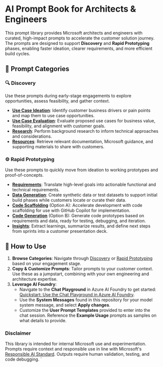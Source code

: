 # AI Prompt Book for Architects & Engineers

This prompt library provides Microsoft architects and engineers with curated, high-impact prompts to accelerate the customer solution journey. The prompts are designed to support **Discovery** and **Rapid Prototyping** phases, enabling faster ideation, clearer requirements, and more efficient build cycles.

## 📁 Prompt Categories

### 🔍 Discovery
Use these prompts during early-stage engagements to explore opportunities, assess feasibility, and gather context.

- [**Use Case Ideation**](discovery/1-use-case-ideation.md): Identify customer business drivers or pain points and map them to use case opportunities.
- [**Use Case Evaluation**](discovery/2-use-case-evaluation.md): Evaluate proposed use cases for business value, feasibility, and alignment with customer goals.
- [**Research**](discovery/3-research.md): Perform background research to inform technical approaches and considerations.
- [**Resources**](discovery/4-resources.md): Retrieve relevant documentation, Microsoft guidance, and supporting materials to share with customers.

### ⚙️ Rapid Prototyping 
Use these prompts to quickly move from ideation to working prototypes and proof-of-concepts.

- [**Requirements**](rapid-prototyping/1-requirements.md): Translate high-level goals into actionable functional and technical requirements.
- [**Data Generation**](rapid-prototyping/2-data-generation.md): Create synthetic data or test datasets to support initial build phases while customers locate or curate their data.
- [**Code Scaffolding**](rapid-prototyping/3a-code-scaffolding.md) (Option A): Accelerate development with code scaffolding for use with GitHub Copilot for implementation.
- [**Code Generation**](rapid-prototyping/3b-code-generation.md) (Option B): Generate code prototypes based on requirements and data, ready for testing, debugging, and iteration.
- [**Insights**](rapid-prototyping/4-insights-presentation.md): Extract learnings, summarize results, and define next steps from sprints into a customer presentation deck.

## 🧭 How to Use
1. **Browse Categories**: Navigate through [Discovery](discovery/) or [Rapid Prototyping](rapid-prototyping/) based on your engagement stage.
2. **Copy & Customize Prompts**: Tailor prompts to your customer context. Use these as a jumpstart, combining with your own engineering and architecture expertise.
3. **Leverage AI Foundry**: 
    - Navigate to the **Chat Playground** in Azure AI Foundry to get started: [Quickstart: Use the Chat Playground in Azure AI Foundry](https://learn.microsoft.com/en-us/azure/ai-foundry/quickstarts/get-started-playground). 
    - Use the **System Messages** found in this repository for your model system message, and select **Apply changes**. 
    - Customize the **User Prompt Templates** provided to enter into the chat session. Reference the **Example Usage** prompts as samples on what details to provide.

### Disclaimer
This library is intended for internal Microsoft use and experimentation. Prompts require context and responsible use in line with Microsoft's [Responsible AI Standard](https://www.microsoft.com/ai/responsible-ai). Outputs require human validation, testing, and code debugging.
`